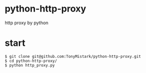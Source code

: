 # python-http-proxy
http proxy by python
# start

```
$ git clone git@github.com:TonyMistark/python-http-proxy.git
$ cd python-http-proxy/
$ python http_proxy.py
```
